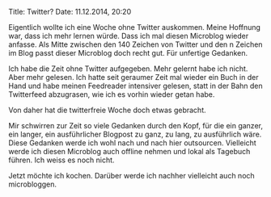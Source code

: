 Title: Twitter?
Date: 11.12.2014, 20:20

Eigentlich wollte ich eine Woche ohne Twitter auskommen. Meine Hoffnung war, dass ich mehr lernen würde. Dass ich mal diesen Microblog wieder anfasse. Als Mitte zwischen den 140 Zeichen von Twitter und den n Zeichen im Blog passt dieser Microblog doch recht gut. Für unfertige Gedanken.

Ich habe die Zeit ohne Twitter aufgegeben. Mehr gelernt habe ich nicht. Aber mehr gelesen. Ich hatte seit geraumer Zeit mal wieder ein Buch in der Hand und habe meinen Feedreader intensiver gelesen, statt in der Bahn den Twitterfeed abzugrasen, wie ich es vorhin wieder getan habe.

Von daher hat die twitterfreie Woche doch etwas gebracht.

Mir schwirren zur Zeit so viele Gedanken durch den Kopf, für die ein ganzer, ein langer, ein ausführlicher Blogpost zu ganz, zu lang, zu ausführlich wäre. Diese Gedanken werde ich wohl nach und nach hier outsourcen. Vielleicht werde ich diesen Microblog auch offline nehmen und lokal als Tagebuch führen. Ich weiss es noch nicht.

Jetzt möchte ich kochen. Darüber werde ich nachher vielleicht auch noch microbloggen.

